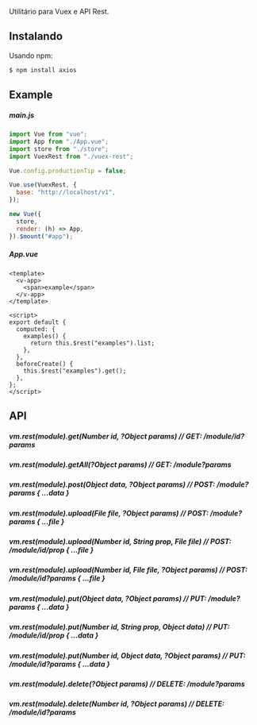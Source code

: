 Utilitário para Vuex e API Rest.

## Instalando

Usando npm:

```bash
$ npm install axios
```

## Example

##### main.js

```js
import Vue from "vue";
import App from "./App.vue";
import store from "./store";
import VuexRest from "./vuex-rest";

Vue.config.productionTip = false;

Vue.use(VuexRest, {
  base: "http://localhost/v1",
});

new Vue({
  store,
  render: (h) => App,
}).$mount("#app");
```

##### App.vue

```vue
<template>
  <v-app>
    <span>example</span>
  </v-app>
</template>

<script>
export default {
  computed: {
    examples() {
      return this.$rest("examples").list;
    },
  },
  beforeCreate() {
    this.$rest("examples").get();
  },
};
</script>
```

## API

##### $vm.$rest(module).get(Number id, ?Object params) // GET: /module/id?params

##### $vm.$rest(module).getAll(?Object params) // GET: /module?params

##### $vm.$rest(module).post(Object data, ?Object params) // POST: /module?params { ...data }

##### $vm.$rest(module).upload(File file, ?Object params) // POST: /module?params { ...file }

##### $vm.$rest(module).upload(Number id, String prop, File file) // POST: /module/id/prop { ...file }

##### $vm.$rest(module).upload(Number id, File file, ?Object params) // POST: /module/id?params { ...file }

##### $vm.$rest(module).put(Object data, ?Object params) // PUT: /module?params { ...data }

##### $vm.$rest(module).put(Number id, String prop, Object data) // PUT: /module/id/prop { ...data }

##### $vm.$rest(module).put(Number id, Object data, ?Object params) // PUT: /module/id?params { ...data }

##### $vm.$rest(module).delete(?Object params) // DELETE: /module?params

##### $vm.$rest(module).delete(Number id, ?Object params) // DELETE: /module/id?params
